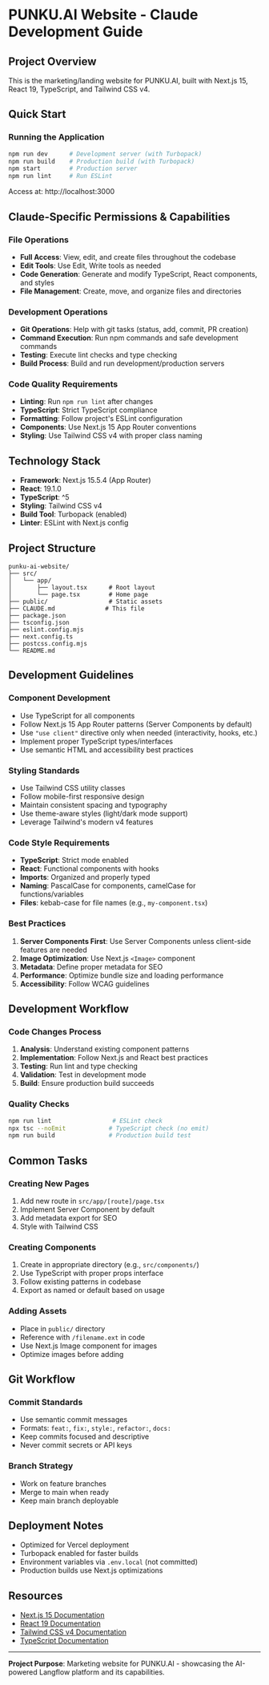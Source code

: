 # PUNKU.AI Website - Claude Development Guide

## Project Overview
This is the marketing/landing website for PUNKU.AI, built with Next.js 15, React 19, TypeScript, and Tailwind CSS v4.

## Quick Start

### Running the Application
```bash
npm run dev      # Development server (with Turbopack)
npm run build    # Production build (with Turbopack)
npm start        # Production server
npm run lint     # Run ESLint
```

Access at: http://localhost:3000

## Claude-Specific Permissions & Capabilities

### File Operations
- **Full Access**: View, edit, and create files throughout the codebase
- **Edit Tools**: Use Edit, Write tools as needed
- **Code Generation**: Generate and modify TypeScript, React components, and styles
- **File Management**: Create, move, and organize files and directories

### Development Operations
- **Git Operations**: Help with git tasks (status, add, commit, PR creation)
- **Command Execution**: Run npm commands and safe development commands
- **Testing**: Execute lint checks and type checking
- **Build Process**: Build and run development/production servers

### Code Quality Requirements
- **Linting**: Run `npm run lint` after changes
- **TypeScript**: Strict TypeScript compliance
- **Formatting**: Follow project's ESLint configuration
- **Components**: Use Next.js 15 App Router conventions
- **Styling**: Use Tailwind CSS v4 with proper class naming

## Technology Stack

- **Framework**: Next.js 15.5.4 (App Router)
- **React**: 19.1.0
- **TypeScript**: ^5
- **Styling**: Tailwind CSS v4
- **Build Tool**: Turbopack (enabled)
- **Linter**: ESLint with Next.js config

## Project Structure

```
punku-ai-website/
├── src/
│   └── app/
│       ├── layout.tsx      # Root layout
│       └── page.tsx        # Home page
├── public/                 # Static assets
├── CLAUDE.md              # This file
├── package.json
├── tsconfig.json
├── eslint.config.mjs
├── next.config.ts
├── postcss.config.mjs
└── README.md
```

## Development Guidelines

### Component Development
- Use TypeScript for all components
- Follow Next.js 15 App Router patterns (Server Components by default)
- Use `"use client"` directive only when needed (interactivity, hooks, etc.)
- Implement proper TypeScript types/interfaces
- Use semantic HTML and accessibility best practices

### Styling Standards
- Use Tailwind CSS utility classes
- Follow mobile-first responsive design
- Maintain consistent spacing and typography
- Use theme-aware styles (light/dark mode support)
- Leverage Tailwind's modern v4 features

### Code Style Requirements
- **TypeScript**: Strict mode enabled
- **React**: Functional components with hooks
- **Imports**: Organized and properly typed
- **Naming**: PascalCase for components, camelCase for functions/variables
- **Files**: kebab-case for file names (e.g., `my-component.tsx`)

### Best Practices
1. **Server Components First**: Use Server Components unless client-side features are needed
2. **Image Optimization**: Use Next.js `<Image>` component
3. **Metadata**: Define proper metadata for SEO
4. **Performance**: Optimize bundle size and loading performance
5. **Accessibility**: Follow WCAG guidelines

## Development Workflow

### Code Changes Process
1. **Analysis**: Understand existing component patterns
2. **Implementation**: Follow Next.js and React best practices
3. **Testing**: Run lint and type checking
4. **Validation**: Test in development mode
5. **Build**: Ensure production build succeeds

### Quality Checks
```bash
npm run lint                 # ESLint check
npx tsc --noEmit            # TypeScript check (no emit)
npm run build               # Production build test
```

## Common Tasks

### Creating New Pages
1. Add new route in `src/app/[route]/page.tsx`
2. Implement Server Component by default
3. Add metadata export for SEO
4. Style with Tailwind CSS

### Creating Components
1. Create in appropriate directory (e.g., `src/components/`)
2. Use TypeScript with proper props interface
3. Follow existing patterns in codebase
4. Export as named or default based on usage

### Adding Assets
- Place in `public/` directory
- Reference with `/filename.ext` in code
- Use Next.js Image component for images
- Optimize images before adding

## Git Workflow

### Commit Standards
- Use semantic commit messages
- Formats: `feat:`, `fix:`, `style:`, `refactor:`, `docs:`
- Keep commits focused and descriptive
- Never commit secrets or API keys

### Branch Strategy
- Work on feature branches
- Merge to main when ready
- Keep main branch deployable

## Deployment Notes

- Optimized for Vercel deployment
- Turbopack enabled for faster builds
- Environment variables via `.env.local` (not committed)
- Production builds use Next.js optimizations

## Resources

- [Next.js 15 Documentation](https://nextjs.org/docs)
- [React 19 Documentation](https://react.dev)
- [Tailwind CSS v4 Documentation](https://tailwindcss.com/docs)
- [TypeScript Documentation](https://www.typescriptlang.org/docs)

---

**Project Purpose**: Marketing website for PUNKU.AI - showcasing the AI-powered Langflow platform and its capabilities.
